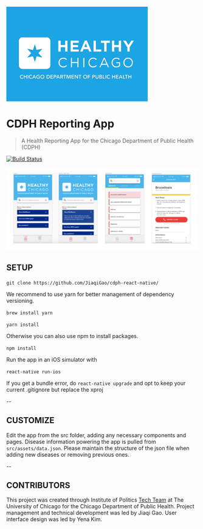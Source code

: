 <a href="https://www.chicago.gov/city/en/depts/cdph.html"><img src="src/assets/NEWmedreportbackground.png" title="Health Chicago"></a>

# CDPH Reporting App
> A Health Reporting App for the Chicago Department of Public Health (CDPH)

[![Build Status](http://img.shields.io/travis/badges/badgerbadgerbadger.svg?style=flat-square)](https://travis-ci.org/badges/badgerbadgerbadger)

![screenshot](screenshots/screenshots.png)

## SETUP

`git clone https://github.com/JiaqiGao/cdph-react-native/`

We recommend to use yarn for better management of dependency versioning.

`brew install yarn`

`yarn install`

Otherwise you can also use npm to install packages.

`npm install`

Run the app in an iOS simulator with

`react-native run-ios`

If you get a bundle error, do
`react-native upgrade` and opt to keep your current .gitignore but replace the xproj

--

## CUSTOMIZE

Edit the app from the src folder, adding any necessary components and pages. Disease information powering the app is pulled from `src/assets/data.json`. Please maintain the structure of the json file when adding new diseases or removing previous ones.

--

## CONTRIBUTORS

This project was created through Institute of Politics <a href="https://www.uchicagotechteam.com/">Tech Team</a> at The University of Chicago for the Chicago Department of Public Health. Project management and technical development was led by Jiaqi Gao. User interface design was led by Yena Kim.

